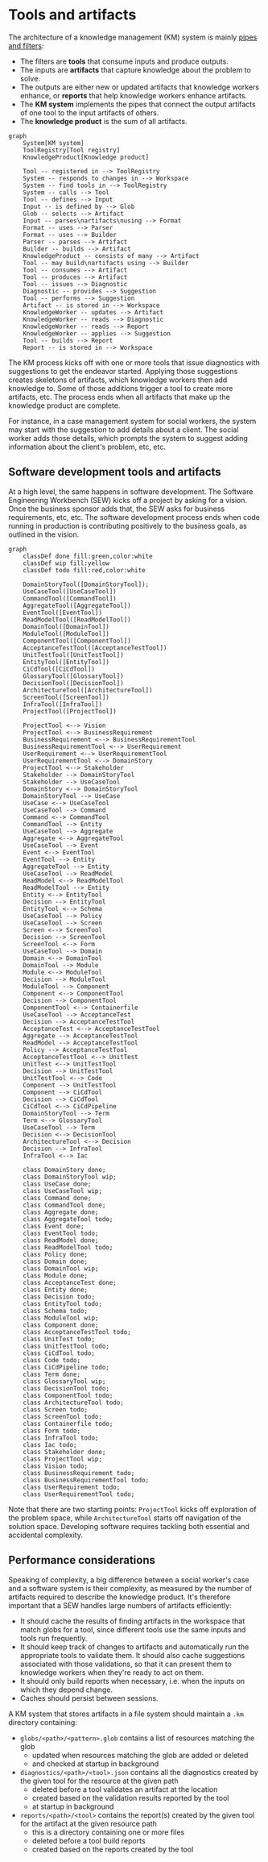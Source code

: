 # Tools and artifacts

The architecture of a knowledge management (KM) system is mainly
[pipes and filters](https://www.enterpriseintegrationpatterns.com/patterns/messaging/PipesAndFilters.html):

- The filters are **tools** that consume inputs and produce outputs.
- The inputs are **artifacts** that capture knowledge about the problem to solve.
- The outputs are either new or updated artifacts that knowledge workers enhance, or **reports** that help knowledge
  workers enhance artifacts.
- The **KM system** implements the pipes that connect the output artifacts of one tool to the input artifacts of others.
- The **knowledge product** is the sum of all artifacts.

```mermaid
graph
    System[KM system]
    ToolRegistry[Tool registry]
    KnowledgeProduct[Knowledge product]
    
    Tool -- registered in --> ToolRegistry
    System -- responds to changes in --> Workspace
    System -- find tools in --> ToolRegistry
    System -- calls --> Tool
    Tool -- defines --> Input
    Input -- is defined by --> Glob
    Glob -- selects --> Artifact
    Input -- parses\nartifacts\nusing --> Format
    Format -- uses --> Parser
    Format -- uses --> Builder
    Parser -- parses --> Artifact
    Builder -- builds --> Artifact
    KnowledgeProduct -- consists of many --> Artifact
    Tool -- may build\nartifacts using --> Builder
    Tool -- consumes --> Artifact
    Tool -- produces --> Artifact
    Tool -- issues --> Diagnostic
    Diagnostic -- provides --> Suggestion
    Tool -- performs --> Suggestion
    Artifact -- is stored in --> Workspace
    KnowledgeWorker -- updates --> Artifact
    KnowledgeWorker -- reads --> Diagnostic
    KnowledgeWorker -- reads --> Report
    KnowledgeWorker -- applies --> Suggestion
    Tool -- builds --> Report
    Report -- is stored in --> Workspace
```

The KM process kicks off with one or more tools that issue diagnostics with suggestions to get the
endeavor started.
Applying those suggestions creates skeletons of artifacts, which knowledge workers then add knowledge to.
Some of those additions trigger a tool to create more artifacts, etc.
The process ends when all artifacts that make up the knowledge product are complete.

For instance, in a case management system for social workers, the system may start with the suggestion to add details
about a client.
The social worker adds those details, which prompts the system to suggest adding information about the client's problem, 
etc, etc.


## Software development tools and artifacts

At a high level, the same happens in software development.
The Software Engineering Workbench (SEW) kicks off a project by asking for a vision.
Once the business sponsor adds that, the SEW asks for business requirements, etc, etc.
The software development process ends when code running in production is contributing positively to the business goals,
as outlined in the vision.

```mermaid
graph
    classDef done fill:green,color:white
    classDef wip fill:yellow
    classDef todo fill:red,color:white
    
    DomainStoryTool([DomainStoryTool]);
    UseCaseTool([UseCaseTool])
    CommandTool([CommandTool])
    AggregateTool([AggregateTool])
    EventTool([EventTool])
    ReadModelTool([ReadModelTool])
    DomainTool([DomainTool])
    ModuleTool([ModuleTool])
    ComponentTool([ComponentTool])
    AcceptanceTestTool([AcceptanceTestTool])
    UnitTestTool([UnitTestTool])
    EntityTool([EntityTool])
    CiCdTool([CiCdTool])
    GlossaryTool([GlossaryTool])
    DecisionTool([DecisionTool])
    ArchitectureTool([ArchitectureTool])
    ScreenTool([ScreenTool])
    InfraTool([InfraTool])
    ProjectTool([ProjectTool])
    
    ProjectTool <--> Vision
    ProjectTool <--> BusinessRequirement
    BusinessRequirement <--> BusinessRequirementTool
    BusinessRequirementTool <--> UserRequirement
    UserRequirement <--> UserRequirementTool
    UserRequirementTool <--> DomainStory
    ProjectTool <--> Stakeholder
    Stakeholder --> DomainStoryTool
    Stakeholder --> UseCaseTool
    DomainStory <--> DomainStoryTool
    DomainStoryTool --> UseCase
    UseCase <--> UseCaseTool
    UseCaseTool --> Command
    Command <--> CommandTool
    CommandTool --> Entity
    UseCaseTool --> Aggregate
    Aggregate <--> AggregateTool
    UseCaseTool --> Event 
    Event <--> EventTool
    EventTool --> Entity
    AggregateTool --> Entity
    UseCaseTool --> ReadModel
    ReadModel <--> ReadModelTool
    ReadModelTool --> Entity
    Entity <--> EntityTool
    Decision --> EntityTool
    EntityTool <--> Schema
    UseCaseTool --> Policy
    UseCaseTool --> Screen
    Screen <--> ScreenTool
    Decision --> ScreenTool
    ScreenTool <--> Form
    UseCaseTool --> Domain
    Domain <--> DomainTool
    DomainTool --> Module
    Module <--> ModuleTool
    Decision --> ModuleTool
    ModuleTool --> Component
    Component <--> ComponentTool
    Decision --> ComponentTool
    ComponentTool <--> Containerfile
    UseCaseTool --> AcceptanceTest
    Decision --> AcceptanceTestTool
    AcceptanceTest <--> AcceptanceTestTool
    Aggregate --> AcceptanceTestTool
    ReadModel --> AcceptanceTestTool
    Policy --> AcceptanceTestTool
    AcceptanceTestTool <--> UnitTest
    UnitTest <--> UnitTestTool
    Decision --> UnitTestTool
    UnitTestTool <--> Code
    Component --> UnitTestTool
    Component --> CiCdTool
    Decision --> CiCdTool
    CiCdTool <--> CiCdPipeline
    DomainStoryTool --> Term
    Term <--> GlossaryTool
    UseCaseTool --> Term
    Decision <--> DecisionTool
    ArchitectureTool <--> Decision
    Decision --> InfraTool
    InfraTool <--> Iac

    class DomainStory done;
    class DomainStoryTool wip;
    class UseCase done;
    class UseCaseTool wip;
    class Command done;
    class CommandTool done;
    class Aggregate done;
    class AggregateTool todo;
    class Event done;
    class EventTool todo;
    class ReadModel done;
    class ReadModelTool todo;
    class Policy done;
    class Domain done;
    class DomainTool wip;
    class Module done;
    class AcceptanceTest done;
    class Entity done;
    class Decision todo;
    class EntityTool todo;
    class Schema todo;
    class ModuleTool wip;
    class Component done;
    class AcceptanceTestTool todo;
    class UnitTest todo;
    class UnitTestTool todo;
    class CiCdTool todo;
    class Code todo;
    class CiCdPipeline todo;
    class Term done;
    class GlossaryTool wip;
    class DecisionTool todo;
    class ComponentTool todo;
    class ArchitectureTool todo;
    class Screen todo;
    class ScreenTool todo;
    class Containerfile todo;
    class Form todo;
    class InfraTool todo;
    class Iac todo;
    class Stakeholder done;
    class ProjectTool wip;
    class Vision todo;
    class BusinessRequirement todo;
    class BusinessRequirementTool todo;
    class UserRequirement todo;
    class UserRequirementTool todo;
```

Note that there are two starting points: `ProjectTool` kicks off exploration of the problem space, while
`ArchitectureTool` starts off navigation of the solution space.
Developing software requires tackling both essential and accidental complexity.


## Performance considerations

Speaking of complexity, a big difference between a social worker's case and a software system is their complexity, as
measured by the number of artifacts required to describe the knowledge product.
It's therefore important that a SEW handles large numbers of artifacts efficiently:

- It should cache the results of finding artifacts in the workspace that match globs for a tool, since different tools
  use the same inputs and tools run frequently.
- It should keep track of changes to artifacts and automatically run the appropriate tools to validate them.
  It should also cache suggestions associated with those validations, so that it can present them to knowledge workers
  when they're ready to act on them.
- It should only build reports when necessary, i.e. when the inputs on which they depend change.
- Caches should persist between sessions.

A KM system that stores artifacts in a file system should maintain a `.km` directory containing:

- `globs/<path>/<pattern>.glob` contains a list of resources matching the glob
  - updated when resources matching the glob are added or deleted
  - and checked at startup in background
- `diagnostics/<path>/<tool>.json` contains all the diagnostics created by the given tool for the resource
  at the given path
  - deleted before a tool validates an artifact at the location
  - created based on the validation results reported by the tool
  - at startup in background
- `reports/<path>/<tool>` contains the report(s) created by the given tool for the artifact at the given resource path
  - this is a directory containing one or more files
  - deleted before a tool build reports
  - created based on the reports created by the tool
